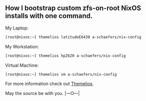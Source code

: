 ## How I bootstrap custom zfs-on-root NixOS installs with one command.

My Laptop:
```bash
[root@nixos:~] themelios latitudeE6430 a-schaefers/nix-config
```

My Workstation:
```bash
[root@nixos:~] themelios hpZ620 a-schaefers/nix-config
```

Virtual Machine:
```bash
[root@nixos:~] themelios vm a-schaefers/nix-config
```

For more information check out [Themelios](https://github.com/a-schaefers/themelios).

May the source be with you. |—O—|
